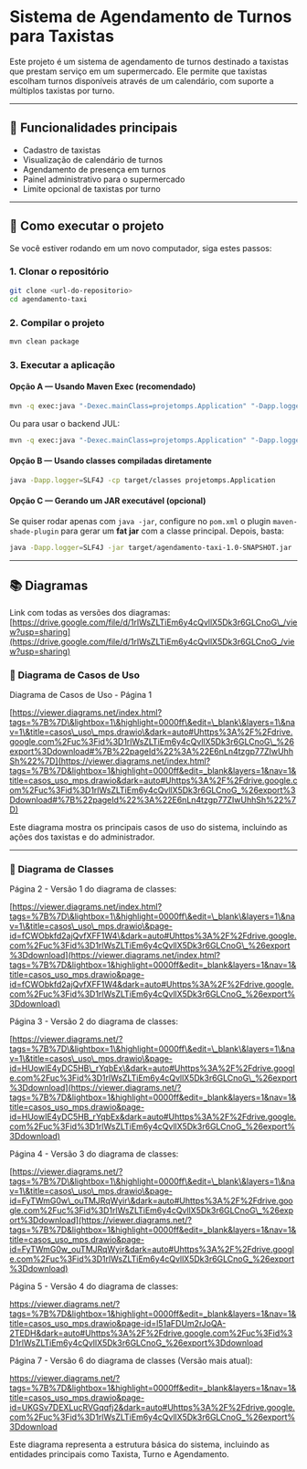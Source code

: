 # Sistema de Agendamento de Turnos para Taxistas

Este projeto é um sistema de agendamento de turnos destinado a taxistas que prestam serviço em um supermercado. Ele permite que taxistas escolham turnos disponíveis através de um calendário, com suporte a múltiplos taxistas por turno.

---

## 📌 Funcionalidades principais

* Cadastro de taxistas
* Visualização de calendário de turnos
* Agendamento de presença em turnos
* Painel administrativo para o supermercado
* Limite opcional de taxistas por turno

---

## 🚀 Como executar o projeto

Se você estiver rodando em um novo computador, siga estes passos:

### 1. Clonar o repositório

```bash
git clone <url-do-repositorio>
cd agendamento-taxi
```

### 2. Compilar o projeto

```bash
mvn clean package
```

### 3. Executar a aplicação

#### Opção A — Usando Maven Exec (recomendado)

```bash
mvn -q exec:java "-Dexec.mainClass=projetomps.Application" "-Dapp.logger=SLF4J"
```

Ou para usar o backend JUL:

```bash
mvn -q exec:java "-Dexec.mainClass=projetomps.Application" "-Dapp.logger=JUL"
```

#### Opção B — Usando classes compiladas diretamente

```bash
java -Dapp.logger=SLF4J -cp target/classes projetomps.Application
```

#### Opção C — Gerando um JAR executável (opcional)

Se quiser rodar apenas com `java -jar`, configure no `pom.xml` o plugin `maven-shade-plugin` para gerar um **fat jar** com a classe principal. Depois, basta:

```bash
java -Dapp.logger=SLF4J -jar target/agendamento-taxi-1.0-SNAPSHOT.jar
```

---

## 📚 Diagramas

Link com todas as versões dos diagramas:
[https://drive.google.com/file/d/1rlWsZLTiEm6y4cQvllX5Dk3r6GLCnoG\_/view?usp=sharing](https://drive.google.com/file/d/1rlWsZLTiEm6y4cQvllX5Dk3r6GLCnoG_/view?usp=sharing)

### 📌 Diagrama de Casos de Uso

Diagrama de Casos de Uso - Página 1

[https://viewer.diagrams.net/index.html?tags=%7B%7D\&lightbox=1\&highlight=0000ff\&edit=\_blank\&layers=1\&nav=1\&title=casos\_uso\_mps.drawio\&dark=auto#Uhttps%3A%2F%2Fdrive.google.com%2Fuc%3Fid%3D1rlWsZLTiEm6y4cQvllX5Dk3r6GLCnoG\_%26export%3Ddownload#%7B%22pageId%22%3A%22E6nLn4tzgp77ZIwUhhSh%22%7D](https://viewer.diagrams.net/index.html?tags=%7B%7D&lightbox=1&highlight=0000ff&edit=_blank&layers=1&nav=1&title=casos_uso_mps.drawio&dark=auto#Uhttps%3A%2F%2Fdrive.google.com%2Fuc%3Fid%3D1rlWsZLTiEm6y4cQvllX5Dk3r6GLCnoG_%26export%3Ddownload#%7B%22pageId%22%3A%22E6nLn4tzgp77ZIwUhhSh%22%7D)

Este diagrama mostra os principais casos de uso do sistema, incluindo as ações dos taxistas e do administrador.

---

### 📌 Diagrama de Classes

Página 2 - Versão 1 do diagrama de classes:

[https://viewer.diagrams.net/index.html?tags=%7B%7D\&lightbox=1\&highlight=0000ff\&edit=\_blank\&layers=1\&nav=1\&title=casos\_uso\_mps.drawio\&page-id=fCWObkfd2ajQvfXFF1W4\&dark=auto#Uhttps%3A%2F%2Fdrive.google.com%2Fuc%3Fid%3D1rlWsZLTiEm6y4cQvllX5Dk3r6GLCnoG\_%26export%3Ddownload](https://viewer.diagrams.net/index.html?tags=%7B%7D&lightbox=1&highlight=0000ff&edit=_blank&layers=1&nav=1&title=casos_uso_mps.drawio&page-id=fCWObkfd2ajQvfXFF1W4&dark=auto#Uhttps%3A%2F%2Fdrive.google.com%2Fuc%3Fid%3D1rlWsZLTiEm6y4cQvllX5Dk3r6GLCnoG_%26export%3Ddownload)

Página 3 - Versão 2 do diagrama de classes:

[https://viewer.diagrams.net/?tags=%7B%7D\&lightbox=1\&highlight=0000ff\&edit=\_blank\&layers=1\&nav=1\&title=casos\_uso\_mps.drawio\&page-id=HUowIE4yDC5HB\_rYqbEx\&dark=auto#Uhttps%3A%2F%2Fdrive.google.com%2Fuc%3Fid%3D1rlWsZLTiEm6y4cQvllX5Dk3r6GLCnoG\_%26export%3Ddownload](https://viewer.diagrams.net/?tags=%7B%7D&lightbox=1&highlight=0000ff&edit=_blank&layers=1&nav=1&title=casos_uso_mps.drawio&page-id=HUowIE4yDC5HB_rYqbEx&dark=auto#Uhttps%3A%2F%2Fdrive.google.com%2Fuc%3Fid%3D1rlWsZLTiEm6y4cQvllX5Dk3r6GLCnoG_%26export%3Ddownload)

Página 4 - Versão 3 do diagrama de classes:

[https://viewer.diagrams.net/?tags=%7B%7D\&lightbox=1\&highlight=0000ff\&edit=\_blank\&layers=1\&nav=1\&title=casos\_uso\_mps.drawio\&page-id=FyTWmG0w\_ouTMJRqWyir\&dark=auto#Uhttps%3A%2F%2Fdrive.google.com%2Fuc%3Fid%3D1rlWsZLTiEm6y4cQvllX5Dk3r6GLCnoG\_%26export%3Ddownload](https://viewer.diagrams.net/?tags=%7B%7D&lightbox=1&highlight=0000ff&edit=_blank&layers=1&nav=1&title=casos_uso_mps.drawio&page-id=FyTWmG0w_ouTMJRqWyir&dark=auto#Uhttps%3A%2F%2Fdrive.google.com%2Fuc%3Fid%3D1rlWsZLTiEm6y4cQvllX5Dk3r6GLCnoG_%26export%3Ddownload)

Página 5 - Versão 4 do diagrama de classes:

https://viewer.diagrams.net/?tags=%7B%7D&lightbox=1&highlight=0000ff&edit=_blank&layers=1&nav=1&title=casos_uso_mps.drawio&page-id=l51aFDUm2rJoQA-2TEDH&dark=auto#Uhttps%3A%2F%2Fdrive.google.com%2Fuc%3Fid%3D1rlWsZLTiEm6y4cQvllX5Dk3r6GLCnoG_%26export%3Ddownload

Página 7 - Versão 6 do diagrama de classes (Versão mais atual):

https://viewer.diagrams.net/?tags=%7B%7D&lightbox=1&highlight=0000ff&edit=_blank&layers=1&nav=1&title=casos_uso_mps.drawio&page-id=UKGSv7DEXLucRVGqqfj2&dark=auto#Uhttps%3A%2F%2Fdrive.google.com%2Fuc%3Fid%3D1rlWsZLTiEm6y4cQvllX5Dk3r6GLCnoG_%26export%3Ddownload

Este diagrama representa a estrutura básica do sistema, incluindo as entidades principais como Taxista, Turno e Agendamento.


